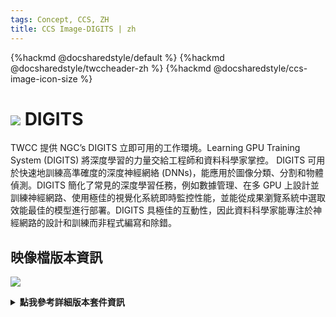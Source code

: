 ```yaml
---
tags: Concept, CCS, ZH
title: CCS Image-DIGITS | zh
---
```


{%hackmd @docsharedstyle/default %}
{%hackmd @docsharedstyle/twccheader-zh %}
{%hackmd @docsharedstyle/ccs-image-icon-size %}

# <img class="ccsimgicon" src="https://cos.twcc.ai/SYS-MANUAL/uploads/upload_bb968fa9146487087f1c4634929d931f.png"> DIGITS


TWCC 提供 NGC’s DIGITS 立即可用的工作環境。Learning GPU Training System (DIGITS) 將深度學習的力量交給工程師和資料科學家掌控。 DIGITS 可用於快速地訓練高準確度的深度神經網絡 (DNNs)，能應用於圖像分類、分割和物體偵測。DIGITS 簡化了常見的深度學習任務，例如數據管理、在多 GPU 上設計並訓練神經網路、使用極佳的視覺化系統即時監控性能，並能從成果瀏覽系統中選取效能最佳的模型進行部署。DIGITS 具極佳的互動性，因此資料科學家能專注於神經網路的設計和訓練而非程式編寫和除錯。


## <i class="fa fa-sticky-note" aria-hidden="true"></i> <span class="ccsimglist">映像檔版本資訊</span> 

![](https://cos.twcc.ai/SYS-MANUAL/uploads/upload_ce4af8f27968fcf3bfb8431c5493d9bd.png)


<details class="docspoiler">

<summary><b>點我參考詳細版本套件資訊</b></summary>

- [digits-19.08-tensorflow](https://docs.nvidia.com/deeplearning/digits/digits-release-notes/rel_19-08.html#rel_19-08)
- [digits-19.08-caffe](https://docs.nvidia.com/deeplearning/digits/digits-release-notes/rel_19-08.html#rel_19-08)
- [digits-19.02-tensorflow-v1](https://docs.nvidia.com/deeplearning/digits/digits-release-notes/rel_19-02.html#rel_19-02)
- [digits-19.02-caffe-v1](https://docs.nvidia.com/deeplearning/digits/digits-release-notes/rel_19-02.html#rel_19-02)
- [digits-18.12-tensorflow-v1](https://docs.nvidia.com/deeplearning/digits/digits-release-notes/rel_18.12.html#rel_18.12)
- [digits-18.12-caffe-v1](https://docs.nvidia.com/deeplearning/digits/digits-release-notes/rel_18.12.html#rel_18.12)
- [digits-18.10-v1](https://docs.nvidia.com/deeplearning/digits/digits-release-notes/rel_18.10.html#rel_18.10)
- [digits-18.08-v1](https://docs.nvidia.com/deeplearning/digits/digits-release-notes/rel_18.08.html#rel_18.08)

</details>
